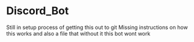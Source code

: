 # Discord_Bot

Still in setup process of getting this out to git
Missing instructions on how this works and also a file that without it this bot wont work 

